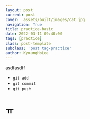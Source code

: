 ```yaml
---
layout: post
current: post
cover:  assets/built/images/cat.jpg
navigation: True
title: practice-basic
date: 2022-03-11 09:40:00
tags: [practice]
class: post-template
subclass: 'post tag-practice'
author: KyoungHoLee
---
```


asdfasdff
- `git add`  
- `git commit`  
- `git push`

# ㅠ